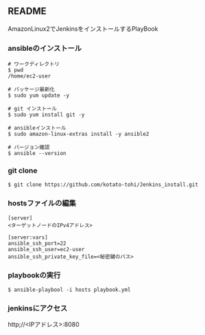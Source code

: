 ## README
AmazonLinux2でJenkinsをインストールするPlayBook



### ansibleのインストール
```
# ワークディレクトリ
$ pwd
/home/ec2-user

# パッケージ最新化
$ sudo yum update -y

# git インストール
$ sudo yum install git -y

# ansibleインストール
$ sudo amazon-linux-extras install -y ansible2

# バージョン確認
$ ansible --version

```

### git clone 
```
$ git clone https://github.com/kotato-tohi/Jenkins_install.git
```

### hostsファイルの編集
```
[server]
<ターゲットノードのIPv4アドレス>

[server:vars]
ansible_ssh_port=22
ansible_ssh_user=ec2-user
ansible_ssh_private_key_file=<秘密鍵のパス>

```

### playbookの実行
```
$ ansible-playbool -i hosts playbook.yml 
```

### jenkinsにアクセス
http;//<IPアドレス>:8080